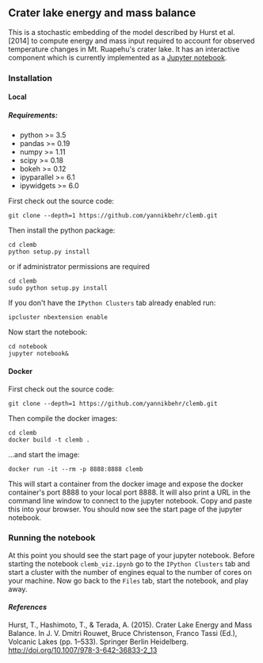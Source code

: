 ## Crater lake energy and mass balance

This is a stochastic embedding of the model described by Hurst et al. [2014] to
compute energy and mass input required to account for observed temperature
changes in Mt. Ruapehu's crater lake. It has an interactive component which is currently implemented as a [Jupyter notebook](http://nbviewer.jupyter.org/github/ipython/ipython/blob/3.x/examples/Notebook/Index.ipynb).

### Installation

#### Local
##### Requirements:
* python >= 3.5
* pandas >= 0.19
* numpy >= 1.11
* scipy >= 0.18
* bokeh >= 0.12
* ipyparallel >= 6.1
* ipywidgets >= 6.0

First check out the source code:
```
git clone --depth=1 https://github.com/yannikbehr/clemb.git
```

Then install the python package:
```
cd clemb
python setup.py install
```
or if administrator permissions are required

```
cd clemb
sudo python setup.py install
```
If you don't have the `IPython Clusters` tab already enabled run:
```
ipcluster nbextension enable
```
Now start the notebook:
```
cd notebook
jupyter notebook&
```

#### Docker
First check out the source code:
```
git clone --depth=1 https://github.com/yannikbehr/clemb.git
```
Then compile the docker images:
```
cd clemb
docker build -t clemb .  
```
...and start the image:
```
docker run -it --rm -p 8888:8888 clemb
```
This will start a container from the docker image and expose the docker container's port 8888 to your local port 8888. It will also print a URL in the command line window to connect to the jupyter notebook. Copy and paste this into your browser. You should now see the start page of the jupyter notebook.

### Running the notebook
At this point you should see the start page of your jupyter notebook. Before starting the notebook `clemb_viz.ipynb` go to the `IPython Clusters` tab and start a cluster with the number of engines equal to the number of cores on your machine. Now go back to the `Files` tab, start the notebook, and play away.

#### *References*
Hurst, T., Hashimoto, T., & Terada, A. (2015). Crater Lake Energy and Mass Balance. In J. V. Dmitri Rouwet, Bruce Christenson, Franco Tassi (Ed.), Volcanic Lakes (pp. 1–533). Springer Berlin Heidelberg. http://doi.org/10.1007/978-3-642-36833-2_13
